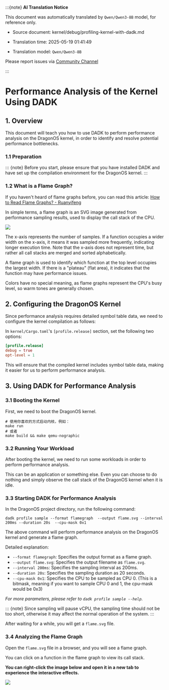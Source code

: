 :::{note}
**AI Translation Notice**

This document was automatically translated by `Qwen/Qwen3-8B` model, for reference only.

- Source document: kernel/debug/profiling-kernel-with-dadk.md

- Translation time: 2025-05-19 01:41:49

- Translation model: `Qwen/Qwen3-8B`

Please report issues via [Community Channel](https://github.com/DragonOS-Community/DragonOS/issues)

:::

# Performance Analysis of the Kernel Using DADK

## 1. Overview

This document will teach you how to use DADK to perform performance analysis on the DragonOS kernel, in order to identify and resolve potential performance bottlenecks.

### 1.1 Preparation

::: {note}
Before you start, please ensure that you have installed DADK and have set up the compilation environment for the DragonOS kernel.
:::

### 1.2 What is a Flame Graph?

If you haven't heard of flame graphs before, you can read this article: [How to Read Flame Graphs? - Ruanyifeng](https://www.ruanyifeng.com/blog/2017/09/flame-graph.html)

In simple terms, a flame graph is an SVG image generated from performance sampling results, used to display the call stack of the CPU.

![](https://web-static2.dragonos.org.cn//longjin/flame2.svg?imageSlim)

The x-axis represents the number of samples. If a function occupies a wider width on the x-axis, it means it was sampled more frequently, indicating longer execution time. Note that the x-axis does not represent time, but rather all call stacks are merged and sorted alphabetically.

A flame graph is used to identify which function at the top level occupies the largest width. If there is a "plateau" (flat area), it indicates that the function may have performance issues.

Colors have no special meaning, as flame graphs represent the CPU's busy level, so warm tones are generally chosen.

## 2. Configuring the DragonOS Kernel

Since performance analysis requires detailed symbol table data, we need to configure the kernel compilation as follows:

In `kernel/Cargo.toml`'s `[profile.release]` section, set the following two options:

```toml
[profile.release]
debug = true
opt-level = 1
```

This will ensure that the compiled kernel includes symbol table data, making it easier for us to perform performance analysis.

## 3. Using DADK for Performance Analysis

### 3.1 Booting the Kernel

First, we need to boot the DragonOS kernel.

```shell
# 使用你喜欢的方式启动内核，例如：
make run
# 或者
make build && make qemu-nographic
```

### 3.2 Running Your Workload

After booting the kernel, we need to run some workloads in order to perform performance analysis.

This can be an application or something else. Even you can choose to do nothing and simply observe the call stack of the DragonOS kernel when it is idle.

### 3.3 Starting DADK for Performance Analysis

In the DragonOS project directory, run the following command:

```shell
dadk profile sample --format flamegraph  --output flame.svg --interval 200ms --duration 20s  --cpu-mask 0x1
```

The above command will perform performance analysis on the DragonOS kernel and generate a flame graph.

Detailed explanation:

- `--format flamegraph`: Specifies the output format as a flame graph.
- `--output flame.svg`: Specifies the output filename as `flame.svg`.
- `--interval 200ms`: Specifies the sampling interval as 200ms.
- `--duration 20s`: Specifies the sampling duration as 20 seconds.
- `--cpu-mask 0x1`: Specifies the CPU to be sampled as CPU 0. (This is a bitmask, meaning if you want to sample CPU 0 and 1, the cpu-mask would be 0x3)

*For more parameters, please refer to `dadk profile sample --help`.*

::: {note}
Since sampling will pause vCPU, the sampling time should not be too short, otherwise it may affect the normal operation of the system.
:::

After waiting for a while, you will get a `flame.svg` file.

### 3.4 Analyzing the Flame Graph

Open the `flame.svg` file in a browser, and you will see a flame graph.

You can click on a function in the flame graph to view its call stack.

**You can right-click the image below and open it in a new tab to experience the interactive effects.**

![](https://web-static2.dragonos.org.cn//longjin/flame2.svg?imageSlim)
